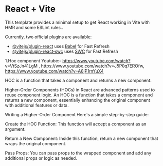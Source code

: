 # React + Vite

This template provides a minimal setup to get React working in Vite with HMR and some ESLint rules..

Currently, two official plugins are available:

- [@vitejs/plugin-react](https://github.com/vitejs/vite-plugin-react/blob/main/packages/plugin-react/README.md) uses [Babel](https://babeljs.io/) for Fast Refresh
- [@vitejs/plugin-react-swc](https://github.com/vitejs/vite-plugin-react-swc) uses [SWC](https://swc.rs/) for Fast Refresh

1.Hoc component Youtube:- https://www.youtube.com/watch?v=VtSzJn41LgM , https://www.youtube.com/watch?v=J5P0q7EROfw, https://www.youtube.com/watch?v=A8jP1rnYuX4

HOC is a function that takes a component and returns a new component.

Higher-Order Components (HOCs) in React are advanced patterns used to reuse component logic. An HOC is a function that takes a component and returns a new component, essentially enhancing the original component with additional features or data.

Writing a Higher-Order Component
Here's a simple step-by-step guide:

Create the HOC Function: This function will accept a component as an argument.

Return a New Component: Inside this function, return a new component that wraps the original component.

Pass Props: You can pass props to the wrapped component and add any additional props or logic as needed.
